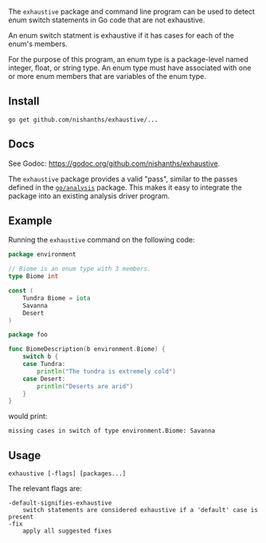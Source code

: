 The `exhaustive` package and command line program can be used to detect
enum switch statements in Go code that are not exhaustive.

An enum switch statment is exhaustive if it has cases for each of the enum's members.

For the purpose of this program, an enum type is a package-level named integer, float, or
string type. An enum type must have associated with one or more enum members that are variables
of the enum type.

## Install

```
go get github.com/nishanths/exhaustive/...
```

## Docs

See Godoc: https://godoc.org/github.com/nishanths/exhaustive.

The `exhaustive` package provides a valid "pass", similar to the passes defined in the [`go/analysis`](http://godoc.org/golang.org/x/tools/go/analysis) package. This makes it easy to integrate the package into an existing analysis driver program.

## Example

Running the `exhaustive` command on the following code:

```go
package environment

// Biome is an enum type with 3 members.
type Biome int

const (
	Tundra Biome = iota
	Savanna
	Desert
)
```

```go
package foo

func BiomeDescription(b environment.Biome) {
	switch b {
	case Tundra:
		println("The tundra is extremely cold")
	case Desert:
		println("Deserts are arid")
	}
}
```

would print:

```
missing cases in switch of type environment.Biome: Savanna
```

## Usage

```
exhaustive [-flags] [packages...]
```

The relevant flags are:

```
-default-signifies-exhaustive
    switch statements are considered exhaustive if a 'default' case is present
-fix
    apply all suggested fixes
```
